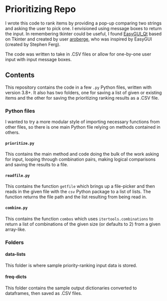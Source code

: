 # Prioritizing Repo

I wrote this code to rank items by providing a pop-up comparing two strings and asking the user to pick one. I envisioned using message boxes to return the input. In remembering tkinter could be useful, I found [EasyGUI_Qt](https://easygui-qt.readthedocs.io/en/latest/api.html) based on Tkinter and created by user [aroberge](https://github.com/aroberge/easygui_qt), who was inspired by EasyGUI (created by Stephen Ferg).

The code was written to take in .CSV files or allow for one-by-one user input with input message boxes.

## Contents
This repository contains the code in a few `.py` Python files, written with version 3.8+. It also has two folders, one for saving a list of given or existing items and the other for saving the prioritizing ranking results as a .CSV file.

### Python files
I wanted to try a more modular style of importing necessary functions from other files, so there is one main Python file relying on methods contained in others.
#### `prioritize.py`
This contains the main method and code doing the bulk of the work asking for input, looping through combination pairs, making logical comparisons and saving the results to a file.

#### `readfile.py`
This contains the function `getfile` which brings up a file-picker and then reads in the given file with the `csv` Python package to a list of lists. The function returns the file path and the list resulting from being read in.

#### `combine.py`
This contains the function `combos` which uses `itertools.combinations` to return a list of combinations of the given size (or defaults to 2) from a given array-like.

### Folders
#### data-lists
This folder is where sample priority-ranking input data is stored.
#### freq-dicts
This folder contains the sample output dictionaries converted to dataframes, then saved as .CSV files.